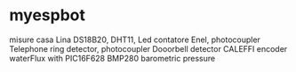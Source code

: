# myespbot
misure casa Lina
DS18B20, DHT11, Led contatore Enel, photocoupler Telephone ring detector, 
photocoupler Dooorbell detector
CALEFFI encoder waterFlux with PIC16F628
BMP280 barometric pressure
